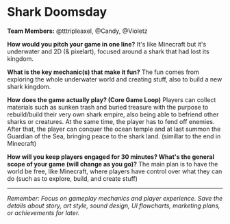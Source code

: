 # Shark Doomsday

**Team Members:** @tttripleaxel, @Candy, @Violetz

**How would you pitch your game in one line?**
It's like Minecraft but it's underwater and 2D (& pixelart), focused around a shark that had lost its kingdom.

**What is the key mechanic(s) that make it fun?**
The fun comes from exploring the whole underwater world and creating stuff, also to build a new shark kingdom.

**How does the game actually play? (Core Game Loop)**
Players can collect materials such as sunken trash and buried treasure with the purpose to rebuild/build their very own shark empire, also being able to befriend other sharks or creatures. At the same time, the player has to fend off enemies. After that, the player can conquer the ocean temple and at last summon the Guardian of the Sea, bringing peace to the shark land. (simillar to the end in Minecraft)

**How will you keep players engaged for 30 minutes? What's the general scope of your game (will change as you go)?**
The main plan is to have the world be free, like Minecraft, where players have control over what they can do (such as to explore, build, and create stuff)

---
*Remember: Focus on gameplay mechanics and player experience. Save the details about story, art style, sound design, UI flowcharts, marketing plans, or achievements for later.*
